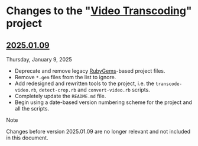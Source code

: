 # Changes to the "[Video Transcoding](https://github.com/lisamelton/video_transcoding)" project

## [2025.01.09](https://github.com/lisamelton/video_transcoding/releases/tag/2025.01.09)

Thursday, January 9, 2025

* Deprecate and remove legacy [RubyGems](https://en.wikipedia.org/wiki/RubyGems)-based project files.
* Remove `*.gem` files from the list to ignore.
* Add redesigned and rewritten tools to the project, i.e. the `transcode-video.rb`, `detect-crop.rb` and `convert-video.rb` scripts.
* Completely update the `README.md` file.
* Begin using a date-based version numbering scheme for the project and all the scripts.

> [!NOTE]
> Changes before version 2025.01.09 are no longer relevant and not included in this document.

